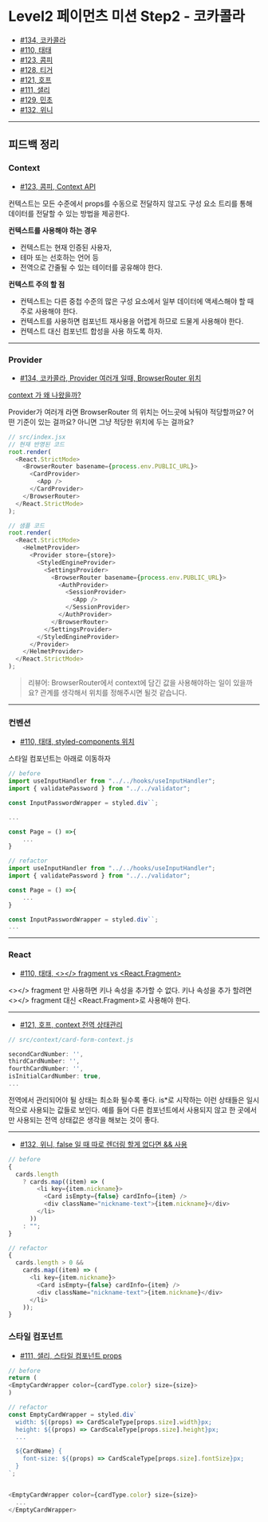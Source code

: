 # Level2 페이먼츠 미션 Step2 - 코카콜라

- [#134, 코카콜라](https://github.com/woowacourse/react-payments/pull/134)
- [#110, 태태](https://github.com/woowacourse/react-payments/pull/110)
- [#123, 콤피](https://github.com/woowacourse/react-payments/pull/123)
- [#128, 티거](https://github.com/woowacourse/react-payments/pull/128)
- [#121, 호프](https://github.com/woowacourse/react-payments/pull/121)
- [#111, 샐리](https://github.com/woowacourse/react-payments/pull/111)
- [#129, 민초](https://github.com/woowacourse/react-payments/pull/129)
- [#132, 위니](https://github.com/woowacourse/react-payments/pull/132)

---

## 피드백 정리

### Context

- [#123, 콤피, Context API](https://github.com/woowacourse/react-payments/pull/123)

컨텍스트는 모든 수준에서 props를 수동으로 전달하지 않고도 구성 요소 트리를 통해 데이터를 전달할 수 있는 방법을 제공한다.

**컨텍스트를 사용해야 하는 경우**

- 컨텍스트는 현재 인증된 사용자,
- 테마 또는 선호하는 언어 등
- 전역으로 간줄될 수 있는 테이터를 공유해야 한다.

**컨텍스트 주의 할 점**

- 컨텍스트는 다른 중첩 수준의 많은 구성 요소에서 일부 데이터에 액세스해야 할 때 주로 사용해야 한다.
- 컨텍스트를 사용하면 컴포넌트 재사용을 어렵게 하므로 드물게 사용해야 한다.
- 컨텍스트 대신 컴포넌트 합성을 사용 하도록 하자.

---

### Provider

- [#134, 코카콜라, Provider 여러개 일때, BrowserRouter 위치](https://github.com/woowacourse/react-payments/pull/134)

[context 가 왜 나왔을까?](https://reactjs.org/docs/context.html#:~:text=Context%20provides%20a%20way%20to%20pass%20data%20through%20the%20component%20tree%20without%20having%20to%20pass%20props%20down%20manually%20at%20every%20level.)

Provider가 여러개 라면 BrowserRouter 의 위치는 어느곳에 놔둬야 적당할까요? 어떤 기준이 있는 걸까요? 아니면 그냥 적당한 위치에 두는 걸까요?

```javascript
// src/index.jsx
// 현재 반영된 코드
root.render(
  <React.StrictMode>
    <BrowserRouter basename={process.env.PUBLIC_URL}>
      <CardProvider>
        <App />
      </CardProvider>
    </BrowserRouter>
  </React.StrictMode>
);

// 샘플 코드
root.render(
  <React.StrictMode>
    <HelmetProvider>
      <Provider store={store}>
        <StyledEngineProvider>
          <SettingsProvider>
            <BrowserRouter basename={process.env.PUBLIC_URL}>
              <AuthProvider>
                <SessionProvider>
                  <App />
                </SessionProvider>
              </AuthProvider>
            </BrowserRouter>
          </SettingsProvider>
        </StyledEngineProvider>
      </Provider>
    </HelmetProvider>
  </React.StrictMode>
);
```

> 리뷰어: BrowserRouter에서 context에 담긴 값을 사용해야하는 일이 있을까요? 관계를 생각해서 위치를 정해주시면 될것 같습니다.

---

### 컨벤션

- [#110, 태태, styled-components 위치](https://github.com/woowacourse/react-payments/pull/110)

스타일 컴포넌트는 아래로 이동하자

```javascript
// before
import useInputHandler from "../../hooks/useInputHandler";
import { validatePassword } from "../../validator";

const InputPasswordWrapper = styled.div``;

...

const Page = () =>{
    ...
}

// refactor
import useInputHandler from "../../hooks/useInputHandler";
import { validatePassword } from "../../validator";

const Page = () =>{
    ...
}

const InputPasswordWrapper = styled.div``;
...
```

---

### React

- [#110, 태태, <></> fragment vs <React.Fragment>](https://github.com/woowacourse/react-payments/pull/110)

<></> fragment 만 사용하면 키나 속성을 추가할 수 없다.
키나 속성을 추가 할려면 <></> fragment 대신 <React.Fragment>로 사용해야 한다.

---

- [#121, 호프, context 전역 상태관리](https://github.com/woowacourse/react-payments/pull/121)

```javascript
// src/context/card-form-context.js

secondCardNumber: '',
thirdCardNumber: '',
fourthCardNumber: '',
isInitialCardNumber: true,
...
```

전역에서 관리되어야 될 상태는 최소화 될수록 좋다. is\*로 시작하는 이런 상태들은 일시적으로 사용되는 값들로 보인다.
예를 들어 다른 컴포넌트에서 사용되지 않고 한 곳에서만 사용되는 전역 상태값은 생각을 해보는 것이 좋다.

---

- [#132, 위니, false 일 때 따로 렌더링 할게 없다면 && 사용](https://github.com/woowacourse/react-payments/pull/132)

```javascript
// before
{
  cards.length
    ? cards.map((item) => (
        <li key={item.nickname}>
          <Card isEmpty={false} cardInfo={item} />
          <div className="nickname-text">{item.nickname}</div>
        </li>
      ))
    : "";
}

// refactor
{
  cards.length > 0 &&
    cards.map((item) => (
      <li key={item.nickname}>
        <Card isEmpty={false} cardInfo={item} />
        <div className="nickname-text">{item.nickname}</div>
      </li>
    ));
}
```

### 스타일 컴포넌트

- [#111, 샐리, 스타일 컴포넌트 props](https://github.com/woowacourse/react-payments/pull/111)

```javascript
// before
return (
<EmptyCardWrapper color={cardType.color} size={size}>
)

// refactor
const EmptyCardWrapper = styled.div`
  width: ${(props) => CardScaleType[props.size].width}px;
  height: ${(props) => CardScaleType[props.size].height}px;
  ...

  ${CardName} {
    font-size: ${(props) => CardScaleType[props.size].fontSize}px;
  }
`;


<EmptyCardWrapper color={cardType.color} size={size}>
  ...
</EmptyCardWrapper>

```
